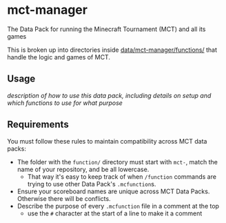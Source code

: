 # mct-manager
The Data Pack for running the Minecraft Tournament (MCT) and all its games

This is broken up into directories inside [data/mct-manager/functions/](./data/mct-manager/functions/) that handle the logic and games of MCT.

## Usage
*description of how to use this data pack, including details on setup and which functions to use for what purpose*

## Requirements
You must follow these rules to maintain compatibility across MCT data packs:

- The folder with the `function/` directory must start with `mct-`, match the name of your repository, and be all lowercase. 
    - That way it's easy to keep track of when `/function` commands are trying to use other Data Pack's `.mcfunction`s.
- Ensure your scoreboard names are unique across MCT Data Packs. Otherwise there will be conflicts.
- Describe the purpose of every `.mcfunction` file in a comment at the top
    - use the `#` character at the start of a line to make it a comment


